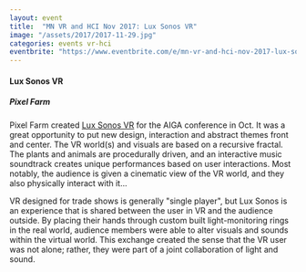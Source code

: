 ```yaml
---
layout: event
title:  "MN VR and HCI Nov 2017: Lux Sonos VR"
image: "/assets/2017/2017-11-29.jpg"
categories: events vr-hci
eventbrite: "https://www.eventbrite.com/e/mn-vr-and-hci-nov-2017-lux-sonos-vr-tickets-40189851929?aff=ebdsoporgprofile"
---
```



#### Lux Sonos VR
##### Pixel Farm

Pixel Farm created [Lux Sonos VR](http://www.pixelfarm.com/work/lux-sonos/) for the AIGA conference in Oct. It was a great opportunity to put new design, interaction and abstract themes front and center. The VR world(s) and visuals are based on a recursive fractal. The plants and animals are procedurally driven, and an interactive music soundtrack creates unique performances based on user interactions. Most notably, the audience is given a cinematic view of the VR world, and they also physically interact with it...

VR designed for trade shows is generally "single player", but Lux Sonos is an experience that is shared between the user in VR and the audience outside. By placing their hands through custom built light-monitoring rings in the real world, audience members were able to alter visuals and sounds within the virtual world. This exchange created the sense that the VR user was not alone; rather, they were part of a joint collaboration of light and sound.

